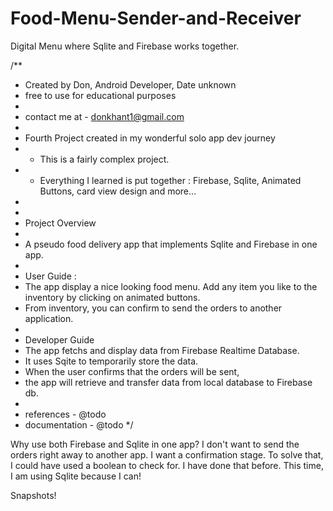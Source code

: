 # Food-Menu-Sender-and-Receiver
Digital Menu where Sqlite and Firebase works together. 

/**
 * Created by Don, Android Developer, Date unknown
 * free to use for educational purposes
 *
 * contact me at - donkhant1@gmail.com
 *
 * Fourth Project created in my wonderful solo app dev journey
 * - This is a fairly complex project.
 * - Everything I learned is put together : Firebase, Sqlite, Animated Buttons, card view design and more...
 *
 *
 * Project Overview
 *
 * A pseudo food delivery app that implements Sqlite and Firebase in one app.
 *
 * User Guide :
 * The app display a nice looking food menu. Add any item you like to the inventory by clicking on animated buttons.
 * From inventory, you can confirm to send the orders to another application.
 *
 * Developer Guide
 * The app fetchs and display data from Firebase Realtime Database.
 * It uses Sqite to temporarily store the data.
 * When the user confirms that the orders will be sent,
 * the app will retrieve and transfer data from local database to Firebase db.
 *
 * references - @todo
 * documentation - @todo
 */

Why use both Firebase and Sqlite in one app? I don't want to send
the orders right away to another app. I want a confirmation stage.
To solve that, I could have used a boolean to check for.
I have done that before.
This time, I am using Sqlite because I can!

Snapshots!

